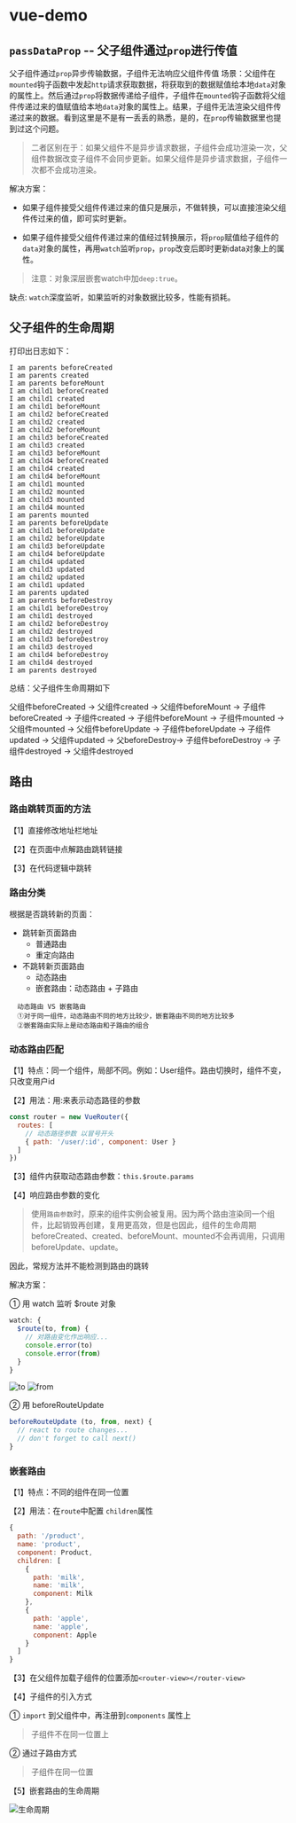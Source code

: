 # vue-demo

## `passDataProp` -- 父子组件通过`prop`进行传值

父子组件通过`prop`异步传输数据，子组件无法响应父组件传值
场景：父组件在`mounted`钩子函数中发起`http`请求获取数据，将获取到的数据赋值给本地`data`对象的属性上。然后通过`prop`将数据传递给子组件，子组件在`mounted`钩子函数将父组件传递过来的值赋值给本地`data`对象的属性上。结果，子组件无法渲染父组件传递过来的数据。看到这里是不是有一丢丢的熟悉，是的，在`prop`传输数据里也提到过这个问题。

> 二者区别在于：如果父组件不是异步请求数据，子组件会成功渲染一次，父组件数据改变子组件不会同步更新。如果父组件是异步请求数据，子组件一次都不会成功渲染。

解决方案：

+ 如果子组件接受父组件传递过来的值只是展示，不做转换，可以直接渲染父组件传过来的值，即可实时更新。

+ 如果子组件接受父组件传递过来的值经过转换展示，将`prop`赋值给子组件的`data`对象的属性，再用`watch`监听`prop`，`prop`改变后即时更新data对象上的属性。

> 注意：对象深层嵌套watch中加`deep:true`。

缺点: `watch`深度监听，如果监听的对象数据比较多，性能有损耗。

## 父子组件的生命周期

打印出日志如下：

```text
I am parents beforeCreated
I am parents created
I am parents beforeMount
I am child1 beforeCreated
I am child1 created
I am child1 beforeMount
I am child2 beforeCreated
I am child2 created
I am child2 beforeMount
I am child3 beforeCreated
I am child3 created
I am child3 beforeMount
I am child4 beforeCreated
I am child4 created
I am child4 beforeMount
I am child1 mounted
I am child2 mounted
I am child3 mounted
I am child4 mounted
I am parents mounted
I am parents beforeUpdate
I am child1 beforeUpdate
I am child2 beforeUpdate
I am child3 beforeUpdate
I am child4 beforeUpdate
I am child4 updated
I am child3 updated
I am child2 updated
I am child1 updated
I am parents updated
I am parents beforeDestroy
I am child1 beforeDestroy
I am child1 destroyed
I am child2 beforeDestroy
I am child2 destroyed
I am child3 beforeDestroy
I am child3 destroyed
I am child4 beforeDestroy
I am child4 destroyed
I am parents destroyed
```

总结：父子组件生命周期如下

父组件beforeCreated → 父组件created → 父组件beforeMount → 子组件beforeCreated → 子组件created → 子组件beforeMount → 子组件mounted → 父组件mounted → 父组件beforeUpdate → 子组件beforeUpdate → 子组件updated → 父组件updated → 父beforeDestroy→ 子组件beforeDestroy → 子组件destroyed → 父组件destroyed

## 路由

### 路由跳转页面的方法

【1】直接修改地址栏地址

【2】在页面中点解路由跳转链接

【3】在代码逻辑中跳转

### 路由分类

根据是否跳转新的页面：

+ 跳转新页面路由
  + 普通路由
  + 重定向路由
+ 不跳转新页面路由
  + 动态路由
  + 嵌套路由：动态路由 + 子路由

```text
  动态路由 VS 嵌套路由
  ①对于同一组件，动态路由不同的地方比较少，嵌套路由不同的地方比较多
  ②嵌套路由实际上是动态路由和子路由的组合
```

### 动态路由匹配

【1】特点：同一个组件，局部不同。例如：User组件。路由切换时，组件不变，只改变用户id

【2】用法：用:来表示动态路径的参数

```javascript
const router = new VueRouter({
  routes: [
    // 动态路径参数 以冒号开头
    { path: '/user/:id', component: User }
  ]
})
```

【3】组件内获取动态路由参数：`this.$route.params`

【4】响应路由参数的变化

> 使用`路由参数`时，原来的组件实例会被复用。因为两个路由渲染同一个组件，比起销毁再创建，复用更高效，但是也因此，组件的生命周期beforeCreated、created、beforeMount、mounted不会再调用，只调用beforeUpdate、update。

因此，常规方法并不能检测到路由的跳转

解决方案：

① 用 watch 监听 $route 对象

```javascript
watch: {
  $route(to, from) {
    // 对路由变化作出响应...
    console.error(to)
    console.error(from)
  }
}
```

![to](./src/assets/to.png)
![from](./src/assets/from.png)

② 用 beforeRouteUpdate

```javascript
beforeRouteUpdate (to, from, next) {
  // react to route changes...
  // don't forget to call next()
}
```

### 嵌套路由

【1】特点：不同的组件在同一位置

【2】用法：在`route`中配置 `children`属性

```javascript
{
  path: '/product',
  name: 'product',
  component: Product,
  children: [
    {
      path: 'milk',
      name: 'milk',
      component: Milk
    },
    {
      path: 'apple',
      name: 'apple',
      component: Apple
    }
  ]
}
```

【3】在父组件加载子组件的位置添加`<router-view></router-view>`

【4】子组件的引入方式

① `import` 到父组件中，再注册到`components` 属性上

> 子组件不在同一位置上

② 通过子路由方式

> 子组件在同一位置

【5】嵌套路由的生命周期

![生命周期](./src/assets/router-view-circle.png)
